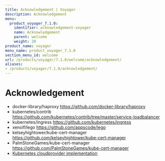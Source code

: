 ```yaml
---
title: Acknowledgement | Voyager
description: Acknowledgement
menu:
  product_voyager_7.1.0:
    identifier: acknowledgement-voyager
    name: Acknowledgement
    parent: welcome
    weight: 20
product_name: voyager
menu_name: product_voyager_7.1.0
section_menu_id: welcome
url: /products/voyager/7.1.0/welcome/acknowledgement/
aliases:
- /products/voyager/7.1.0/acknowledgement/
---
```


# Acknowledgement

 - docker-library/haproxy https://github.com/docker-library/haproxy
 - kubernetes/contrib https://github.com/kubernetes/contrib/tree/master/service-loadbalancer
 - kubernetes/ingress https://github.com/kubernetes/ingress
 - xenolf/lego https://github.com/appscode/lego
 - kelseyhightower/kube-cert-manager https://github.com/kelseyhightower/kube-cert-manager
 - PalmStoneGames/kube-cert-manager https://github.com/PalmStoneGames/kube-cert-manager
 - [Kubernetes cloudprovider implementation](https://github.com/kubernetes/kubernetes/tree/master/pkg/cloudprovider)
